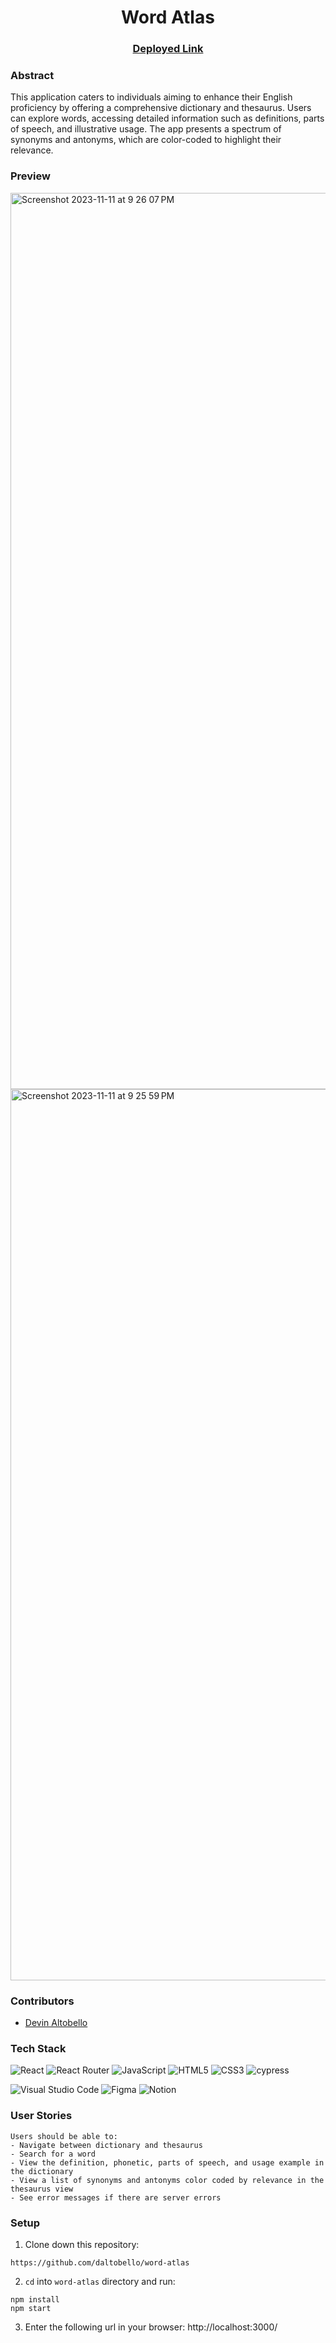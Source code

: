 <div align="center">

# Word Atlas
### [Deployed Link](https://word-atlas.vercel.app/)
</div>

### Abstract
This application caters to individuals aiming to enhance their English proficiency by offering a comprehensive dictionary and thesaurus. Users can explore words, accessing detailed information such as definitions, parts of speech, and illustrative usage. The app presents a spectrum of synonyms and antonyms, which are color-coded to highlight their relevance.

### Preview

<img width="1434" alt="Screenshot 2023-11-11 at 9 26 07 PM" src="https://github.com/daltobello/word-atlas/assets/130494366/a7fcc2e7-6c7b-46df-ae2a-4fdcf294b921">
<img width="1426" alt="Screenshot 2023-11-11 at 9 25 59 PM" src="https://github.com/daltobello/word-atlas/assets/130494366/1ee3aa9a-d604-404f-a327-01f1dcac7b71">

### Contributors

- [Devin Altobello](https://www.linkedin.com/in/devin-altobello-2100036b/)


### Tech Stack

![React](https://img.shields.io/badge/react-%2320232a.svg?style=for-the-badge&logo=react&logoColor=%2361DAFB)
![React Router](https://img.shields.io/badge/React_Router-CA4245?style=for-the-badge&logo=react-router&logoColor=white)
![JavaScript](https://img.shields.io/badge/javascript-%23323330.svg?style=for-the-badge&logo=javascript&logoColor=%23F7DF1E)
![HTML5](https://img.shields.io/badge/html5-%23E34F26.svg?style=for-the-badge&logo=html5&logoColor=white) 
![CSS3](https://img.shields.io/badge/css3-%231572B6.svg?style=for-the-badge&logo=css3&logoColor=white)
![cypress](https://img.shields.io/badge/-cypress-%23E5E5E5?style=for-the-badge&logo=cypress&logoColor=058a5e)
</br>

![Visual Studio Code](https://img.shields.io/badge/Visual%20Studio%20Code-0078d7.svg?style=for-the-badge&logo=visual-studio-code&logoColor=white)
![Figma](https://img.shields.io/badge/figma-%23F24E1E.svg?style=for-the-badge&logo=figma&logoColor=white)
![Notion](https://img.shields.io/badge/Notion-%23000000.svg?style=for-the-badge&logo=notion&logoColor=white)

### User Stories
```
Users should be able to:
- Navigate between dictionary and thesaurus
- Search for a word
- View the definition, phonetic, parts of speech, and usage example in the dictionary
- View a list of synonyms and antonyms color coded by relevance in the thesaurus view
- See error messages if there are server errors
```


### Setup
1. Clone down this repository:
  ```
https://github.com/daltobello/word-atlas
  ```
2. `cd` into `word-atlas` directory and run:
  ```
  npm install
  npm start
  ```
3. Enter the following url in your browser: http://localhost:3000/
